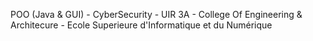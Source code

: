 POO (Java & GUI) - CyberSecurity - UIR 3A - College Of Engineering & Architecure - Ecole Superieure d'Informatique et du Numérique
